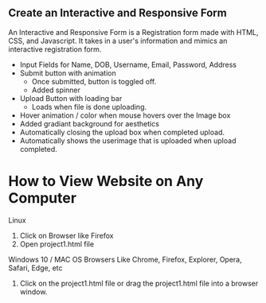 ## **Create an Interactive and Responsive Form**

An Interactive and Responsive Form is a Registration form made with HTML, CSS, and Javascript. It takes in a user's information and mimics an interactive registration form.


* Input Fields for Name, DOB, Username, Email, Password, Address
* Submit button with animation
  * Once submitted, button is toggled off.
  * Added spinner
* Upload Button with loading bar
  * Loads when file is done uploading. 
* Hover animation / color when mouse hovers over the Image box
* Added gradiant background for aesthetics
* Automatically closing the upload box when completed upload.
* Automatically shows the userimage that is uploaded when upload completed.

# How to View Website on Any Computer
Linux
1. Click on Browser like Firefox
2. Open project1.html file

Windows 10 / MAC OS
Browsers Like Chrome, Firefox, Explorer, Opera, Safari, Edge, etc
1. Click on the project1.html file or drag the project1.html file into a browser window. 
